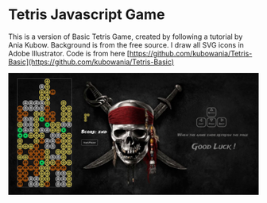 # Tetris Javascript Game
This is a version of Basic Tetris Game, created by following a tutorial by Ania Kubow. Background is from the free source. I draw all SVG icons in Adobe Illustrator.
Code is from here [https://github.com/kubowania/Tetris-Basic](https://github.com/kubowania/Tetris-Basic)

![](pir.png)